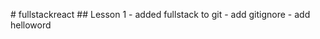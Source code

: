 #   f u l l s t a c k r e a c t  
  
 # #   L e s s o n   1  
  
 -   a d d e d   f u l l s t a c k   t o   g i t  
 -   a d d   g i t i g n o r e  
 -   a d d   h e l l o w o r d  
  
  
  
  
  
 